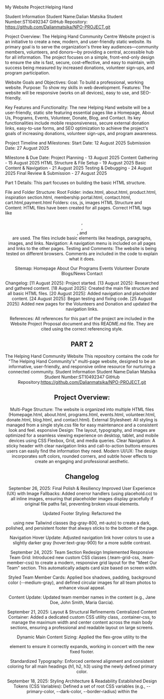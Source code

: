 My Website Project:Helping Hand

Student Information
Student Name:Dalian Matsika
Student Number:ST10492347
GitHub Repository: https://github.com/Dalianmatsika/NPO-PROJECT.git

Project Overview:
The Helping Hand Community Centre Website project is an initiative to create a new, modern, and user-friendly static website. Its primary goal is to serve the organization's three key audiences—community members, volunteers, and donors—by providing a central, accessible hub for all information. The project focuses on a simple, front-end-only design to ensure the site is fast, secure, cost-effective, and easy to maintain, with success being measured by increased donations, volunteer sign-ups, and program participation.

Website Goals and Objectives:
Goal: To build a professional, working website.
Purpose: To show my skills in web development.
Features: The website will be responsive (works on all devices), easy to use, and SEO-friendly.

Key Features and Functionality:
The new Helping Hand website will be a user-friendly, static site featuring essential pages like a Homepage, About Us, Programs, Events, Volunteer, Donate, Blog, and Contact. Its key functionalities include mobile responsiveness, secure external donation links, easy-to-use forms, and SEO optimization to achieve the project's goals of increasing donations, volunteer sign-ups, and program awareness.

Project Timeline and Milestones:
Start Date: 12 August 2025
Submission Date: 27 August 2025

Milestone & Due Date:
Project Planning - 13 August 2025
Content Gathering - 15 August 2025
HTML Structure & File Setup - 19 August 2025
Basic Content & Navigation - 21 August 2025
Testing & Debugging - 24 August 2025
Final Review & Submission - 27 August 2025

Part 1 Details:
This part focuses on building the basic HTML structure.

File and Folder Structure:
Root Folder: index.html, about.html, product.html, inspiration section.html, membership portal.html, contact.html, cart.html,payment.html
Folders: css, js, images
HTML Structure and Content:
HTML files have been created for all pages.
Correct HTML tags like <header>, <nav>, <main>, and <footer> are used.
The files include basic elements like headings, paragraphs, images, and links.
Navigation:
A navigation menu is included on all pages and links to the other pages.
Testing and Comments:
The website is being tested on different browsers.
Comments are included in the code to explain what it does.

Sitemap:
Homepage
About
Our Programs
Events
Volunteer
Donate
Blogs/News
Contact

Changelog:
[11 August 2025]: Project started.
[13 August 2025]: Researched and gathered content.
[18 August 2025]: Created the main file structure and all basic HTML files.
[20 August 2025]: Added navigation and placeholder content.
[24 August 2025]: Began testing and fixing code.
[25 August 2025]: Added new pages for the Volunteers and Donation and updated the navigation links.

References:
All references for this part of the project are included in the Website Project Proposal document and this README.md file. They are cited using the correct referencing style.

# PART 2 #
The Helping Hand Community Website
This repository contains the code for "The Helping Hand Community's" multi-page website, designed to be an informative, user-friendly, and responsive online resource for nurturing a connected community.
Student Information
Student Name:Dalian Matsika
Student Number:ST10492347
GitHub Repository:https://github.com/Dalianmatsika/NPO-PROJECT.git

# Project Overview:
Multi-Page Structure: The website is organized into multiple HTML files (Homepage.html, about.html, programs.html, events.html, volunteer.html, donate.html, blog.html, and contact.html).
External Stylesheet: All styling is managed from a single style.css file for easy maintenance and a consistent look and feel.
esponsive Design: The layout, typography, and images are optimized for a seamless viewing experience on desktop, tablet, and mobile devices using CSS Flexbox, Grid, and media queries.
Clear Navigation: A sticky header with clear navigation links and call-to-action buttons ensures users can easily find the information they need.
Modern UI/UX: The design incorporates soft colors, rounded corners, and subtle hover effects to create an engaging and professional aesthetic.

# Changelog
September 26, 2025: Final Polish & Resiliency
Improved User Experience (UX) with Image Fallbacks: Added onerror handlers (using placehold.co) to all inline images, ensuring that placeholder images display gracefully if original file paths fail, preventing broken visual elements.

Updated Footer Styling: Refactored the <footer> using new Tailwind classes (bg-gray-800, mt-auto) to create a dark, polished, and persistent footer that always sticks to the bottom of the page.

Navigation Hover Update: Adjusted navigation link hover colors to use a slightly darker gray (hover:text-gray-900) for a more subtle contrast.

September 24, 2025: Team Section Redesign
Implemented Responsive Team Grid: Introduced new custom CSS classes (.team-grid-css, .team-member-css) to create a modern, responsive grid layout for the "Meet Our Team" section. This automatically adapts card size based on screen width.

Styled Team Member Cards: Applied box shadows, padding, background color (--medium-gray), and defined circular images for all team photos to enhance visual appeal.

Content Update: Updated team member names in the content (e.g., Jane Doe, John Smith, Maria Garcia).

September 21, 2025: Layout & Structural Refinements
Centralized Content Container: Added a dedicated custom CSS utility class, .container-css, to manage the maximum width and center content across the main body sections, ensuring a professional and readable layout on large screens.

Dynamic Main Content Sizing: Applied the flex-grow utility to the <main> element to ensure it correctly expands, working in concert with the new fixed footer.

Standardized Typography: Enforced centered alignment and consistent coloring for all main headings (h1, h2, h3) using the newly defined primary color.

September 18, 2025: Styling Architecture & Readability
Established Design Tokens (CSS Variables): Defined a set of root CSS variables (e.g., --primary-color, --dark-color, --border-radius) within the <style> block to standardize colors and spacing across the page.

Increased Base Readability: The default font size for the <body> was increased from 16px to 18px to improve overall text readability and accessibility.

Font Pairing: Explicitly set different font families for the body text ('Roboto', sans-serif) and headings ('Merriweather', serif) for visual hierarchy.

# Part 2 Details:
This the assignment was centered on transforming the site from a basic structure into a polished, accessible, and resilient resource by:
1.Establishing a Design System: Implementing CSS variables (design tokens) and standardized typography for visual consistency.
2.Enhancing Layout: Creating fully responsive structures using custom containers, flex controls, and a CSS Grid for sections like the team directory.
3.Improving User Experience (UX): Boosting accessibility by increasing the base font size and adding technical resilience through essential image fallback mechanisms (onerror handlers).

# Images 
The project README includes an image demonstrating the website's responsive design across various device sizes.
![Chrome Image ](<Images/Chrome Image.gif>)
![Desktop Image](<Images/Desktop Image.png>)
![Ipad Image](<Images/Ipad image .png>)
![Mobile Image](<Images/Mobile Image .png>)

# REFERENCES
Frameworks and Libraries
Tailwind CSS (for utility classes and structure):
Tailwind Labs. (2025). Tailwind CSS Documentation. Available at: [Insert current Tailwind documentation URL, e.g., https://tailwindcss.com/docs] (Accessed: 26 September 2025).

Google Fonts (for 'Roboto' and 'Merriweather'):
Google. (2025). Google Fonts: Roboto and Merriweather. Available at: [Insert Google Fonts URL, e.g., https://fonts.google.com/] (Accessed: 26 September 2025).

External Services
placehold.co (for image fallbacks):
placehold.co. (2025). Placeholder Image Service. Available at: [Insert placehold.co URL, e.g., https://placehold.co/] (Accessed: 26 September 2025).

Core Web Technologies
CSS Grid Layout (for responsive team grid):
Mozilla Developer Network (MDN). (2025). CSS Grid Layout. Available at: [Insert MDN CSS Grid URL, e.g., https://developer.mozilla.org/en-US/docs/Web/CSS/CSS_Grid_Layout] (Accessed: 26 September 2025).

CSS Variables / Design Tokens (for styling architecture):
Mozilla Developer Network (MDN). (2025). Using CSS custom properties (variables). Available at: [Insert MDN CSS Variables URL, e.g., https://developer.mozilla.org/en-US/docs/Web/CSS/Using_CSS_custom_properties] (Accessed: 26 September 2025).
